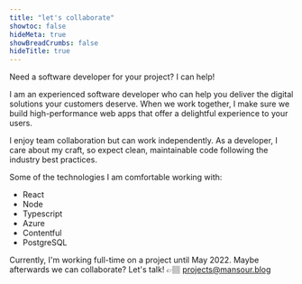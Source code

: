 ```yaml
---
title: "let's collaborate"
showtoc: false
hideMeta: true
showBreadCrumbs: false
hideTitle: true
---
```

Need a software developer for your project? I can help!

I am an experienced software developer who can help you deliver the digital solutions your customers deserve. When we work together, I make sure we build high-performance web apps that offer a delightful experience to your users.

I enjoy team collaboration but can work independently. As a developer, I care about my craft, so expect clean, maintainable code following the industry best practices.

Some of the technologies I am comfortable working with:
* React
* Node
* Typescript
* Azure
* Contentful
* PostgreSQL

Currently, I'm working full-time on a project until May 2022. Maybe afterwards we can collaborate? Let's talk! 👉🏽  projects@mansour.blog